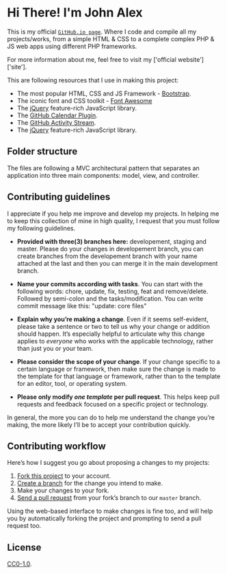 # Hi There! I'm John Alex

This is my official [`GitHub.io page`](./index.php).
Where I code and compile all my projects/works, from a simple HTML & CSS to a 
complete complex PHP & JS web apps using different PHP frameworks.

For more information about me, feel free to visit my ['official website']['site'].

This are following resources that I use in making this project:

- The most popular HTML, CSS and JS Framework - [Bootstrap][bootstrap].
- The iconic font and CSS toolkit - [Font Awesome][fontawesome]
- The [jQuery][jquery] feature-rich JavaScript library.
- The [GitHub Calendar Plugin][gh-calendar].
- The [GitHub Activity Stream][gh-activity].
- The [jQuery][jquery-rss] feature-rich JavaScript library.

[site]: https://www.johnalexladra.com
[bootstrap]: http://getbootstrap.com/
[fontawesome]: //http://fontawesome.io/
[jquery]: http://jquery.com/
[gh-calendar]: https://github.com/IonicaBizau/github-calendar
[gh-activity]: http://caseyscarborough.com/projects/github-activity
[jquery-rss]: https://github.com/sdepold/jquery-rss

## Folder structure

The files are following a MVC architectural pattern that separates an
application into three main components: model, view, and controller.

## Contributing guidelines

I appreciate if you help me improve and develop my projects. In helping me to
keep this collection of mine in high quality, I request that you must follow 
my following guidelines.

- **Provided with three(3) branches here:** developement, staging and master.
  Please do your changes in developement branch, you can create branches
  from the developement branch with your name attached at the last and
  then you can merge it in the main development branch.

- **Name your commits according with tasks**. You can start with the following 
  words: chore, update, fix, testing, feat and remove/delete. Followed by
  semi-colon and the tasks/modification. You can write commit message like this:
  "update: core files"

- **Explain why you’re making a change**. Even if it seems self-evident, please
  take a sentence or two to tell us why your change or addition should happen.
  It’s especially helpful to articulate why this change applies to *everyone*
  who works with the applicable technology, rather than just you or your team.

- **Please consider the scope of your change**. If your change specific to a
  certain language or framework, then make sure the change is made to the
  template for that language or framework, rather than to the template for an
  editor, tool, or operating system.

- **Please only modify *one template* per pull request**. This helps keep pull
  requests and feedback focused on a specific project or technology.

In general, the more you can do to help me understand the change you’re making,
the more likely I’ll be to accept your contribution quickly.

## Contributing workflow

Here’s how I suggest you go about proposing a changes to my projects:

1. [Fork this project][fork] to your account.
2. [Create a branch][branch] for the change you intend to make.
3. Make your changes to your fork.
4. [Send a pull request][pr] from your fork’s branch to our `master` branch.

Using the web-based interface to make changes is fine too, and will help you
by automatically forking the project and prompting to send a pull request too.

[fork]: https://help.github.com/articles/fork-a-repo/
[branch]: https://help.github.com/articles/creating-and-deleting-branches-within-your-repository
[pr]: https://help.github.com/articles/using-pull-requests/

## License

[CC0-1.0](./LICENSE).